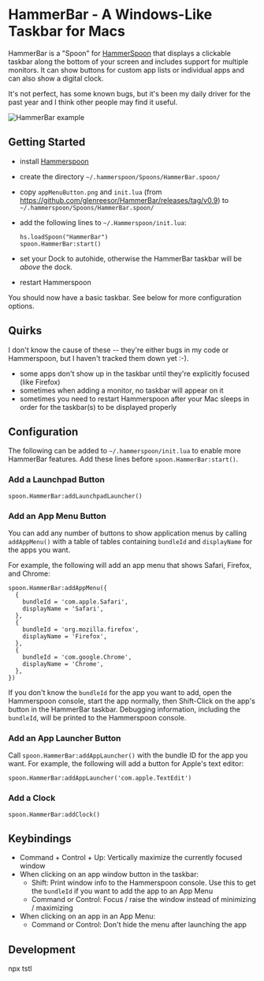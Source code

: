 # HammerBar - A Windows-Like Taskbar for Macs

HammerBar is a "Spoon" for [HammerSpoon](https://www.hammerspoon.org) that displays
a clickable taskbar along the bottom of your screen and includes support for
multiple monitors. It can show buttons for custom app lists or individual apps
and can also show a digital clock.

It's not perfect, has some known bugs, but it's been my daily driver for the past
year and I think other people may find it useful.

![HammerBar example](doc/example.png)

## Getting Started
- install [Hammerspoon](https://www.hammerspoon.org)
- create the directory `~/.hammerspoon/Spoons/HammerBar.spoon/`
- copy `appMenuButton.png` and `init.lua`
  (from https://github.com/glenreesor/HammerBar/releases/tag/v0.9) to `~/.hammerspoon/Spoons/HammerBar.spoon/`
- add the following lines to `~/.Hammerspoon/init.lua`:

      hs.loadSpoon("HammerBar")
      spoon.HammerBar:start()

- set your Dock to autohide, otherwise the HammerBar taskbar will be *above* the dock.
- restart Hammerspoon

You should now have a basic taskbar. See below for more configuration options.

## Quirks
I don't know the cause of these -- they're either bugs in my code or Hammerspoon,
but I haven't tracked them down yet :-).

- some apps don't show up in the taskbar until they're explicitly focused (like Firefox)
- sometimes when adding a monitor, no taskbar will appear on it
- sometimes you need to restart Hammerspoon after your Mac sleeps in order for the
  taskbar(s) to be displayed properly

## Configuration
The following can be added to `~/.hammerspoon/init.lua` to enable more HammerBar features.
Add these lines before `spoon.HammerBar:start()`.

### Add a Launchpad Button

    spoon.HammerBar:addLaunchpadLauncher()

### Add an App Menu Button
You can add any number of buttons to show application menus by calling `addAppMenu()`
with a table of tables containing `bundleId` and `displayName` for the apps you want.

For example, the following will add an app menu that shows Safari, Firefox, and Chrome:

    spoon.HammerBar:addAppMenu({
      {
        bundleId = 'com.apple.Safari',
        displayName = 'Safari',
      },
      {
        bundleId = 'org.mozilla.firefox',
        displayName = 'Firefox',
      },
      {
        bundleId = 'com.google.Chrome',
        displayName = 'Chrome',
      },
    })

If you don't know the `bundleId` for the app you want to add, open the Hammerspoon
console, start the app normally, then Shift-Click on the app's button in the
HammerBar taskbar. Debugging information, including the `bundleId`, will be printed
to the Hammerspoon console.

### Add an App Launcher Button
Call `spoon.HammerBar:addAppLauncher()` with the bundle ID for the app you want.
For example, the following will add a button for Apple's text editor:

    spoon.HammerBar:addAppLauncher('com.apple.TextEdit')

### Add a Clock

    spoon.HammerBar:addClock()

## Keybindings
- Command + Control + Up: Vertically maximize the currently focused window
- When clicking on an app window button in the taskbar:
    - Shift: Print window info to the Hammerspoon console. Use this to get the `bundleId` if you want to add the app to an App Menu
    - Command or Control: Focus / raise the window instead of minimizing / maximizing
- When clicking on an app in an App Menu:
    - Command or Control: Don't hide the menu after launching the app


## Development

npx tstl
